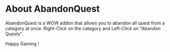 # About AbandonQuest

AbandonQuest is a WOW addon that allows you to abandon all quest from a category at once.
Right-Click on the category and Left-Click on "Abandon Quests".

Happy Gaming !
